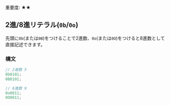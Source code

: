 <div data-breadcrumb="主な変更点 > 2進/8進リテラル(0b/0o)" />

<p class="importance">重要度: <span class="star">★★</span></p>

## 2進/8進リテラル(`0b`/`0o`)

先頭に`0b`(または`0B`)をつけることで2進数、`0o`(または`0O`)をつけると8進数として直接記述できます。

### 構文

```js
// 2進数 5
0b0101;
0B0101;

// 8進数 9
0o0011;
0O0011;
```
